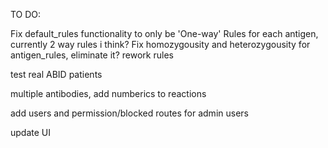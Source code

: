 TO DO:

Fix default_rules functionality to only be 'One-way' Rules for each antigen, currently 2 way rules i think?
Fix homozygousity and heterozygousity for antigen_rules, eliminate it? rework rules

test real ABID patients

multiple antibodies, add numberics to reactions

add users and permission/blocked routes for admin users

update UI